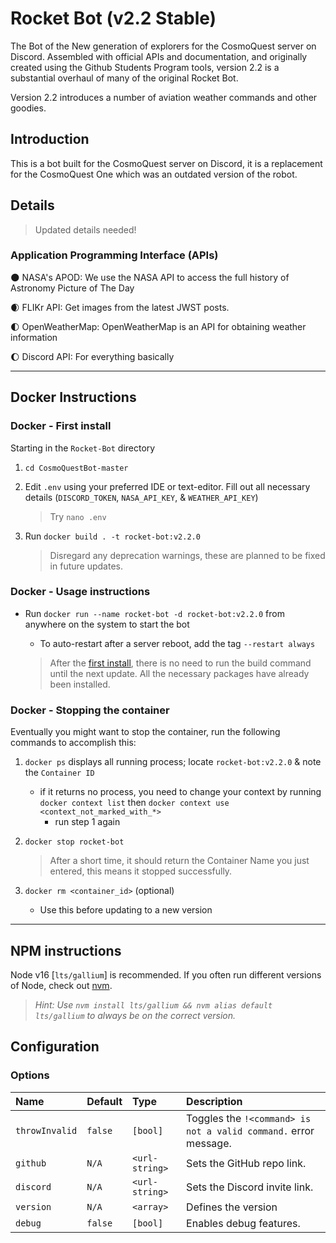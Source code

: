# Rocket Bot (v2.2 Stable)

The Bot of the New generation of explorers for the CosmoQuest server on Discord. Assembled with official APIs and documentation,
and originally created using the Github Students Program tools,
version 2.2 is a substantial overhaul of many of the original Rocket Bot.

Version 2.2 introduces a number of aviation weather commands and other goodies.

## Introduction

This is a bot built for the CosmoQuest server on Discord, it is a replacement for the CosmoQuest One which was an outdated version of the robot.

## Details

> Updated details needed!

<!-- Rocket is a bot that was created using current and stable features. They are: -->

<!-- 🌍 Math.js: Extensive math library for JavaScript and Node.js

🌎 SOMETHING

🌏 SOMETHING

🌍 SOMETHING -->

### Application Programming Interface (APIs)

🌑 NASA's APOD: We use the NASA API to access the full history of Astronomy Picture of The Day

🌒 FLIKr API: Get images from the latest JWST posts.

🌓 OpenWeatherMap: OpenWeatherMap is an API for obtaining weather information

🌔 Discord API: For everything basically

<!-- Planned -->

<!-- 🌕 Keyv: For saving guild-specific settings -->

<!-- 🌕 Github API: To receive statuses, warnings, and alerts -->

----------------------------------------------------

## Docker Instructions

### Docker - First install

Starting in the `Rocket-Bot` directory

1. `cd CosmoQuestBot-master`

2. Edit `.env` using your preferred IDE or text-editor. Fill out all necessary details (`DISCORD_TOKEN`, `NASA_API_KEY`, & `WEATHER_API_KEY`)

    > Try `nano .env`

3. Run `docker build . -t rocket-bot:v2.2.0`

    > Disregard any deprecation warnings, these are planned to be fixed in future updates.

### Docker - Usage instructions

- Run `docker run --name rocket-bot -d rocket-bot:v2.2.0` from anywhere on the system to start the bot
  - To auto-restart after a server reboot, add the tag `--restart always`

  > After the [first install](#docker---first-install), there is no need to run the build command until the next update. All the necessary packages have already been installed.

### Docker - Stopping the container

Eventually you might want to stop the container, run the following commands to accomplish this:

1. `docker ps` displays all running process; locate `rocket-bot:v2.2.0` & note the `Container ID`
    - if it returns no process, you need to change your context by running `docker context list` then `docker context use <context_not_marked_with_*>`
        - run step 1 again

2. `docker stop rocket-bot`

    > After a short time, it should return the Container Name you just entered, this means it stopped successfully.

3. `docker rm <container_id>` (optional)
    - Use this before updating to a new version

----------------------------------------------------

## NPM instructions

Node v16 [`lts/gallium`] is recommended. If you often run different versions of Node, check out [nvm](https://www.linode.com/docs/guides/how-to-install-use-node-version-manager-nvm/).

> *Hint: Use `nvm install lts/gallium && nvm alias default lts/gallium` to always be on the correct version.*

## Configuration

### Options

|Name           |Default    |Type   |Description        |
|:--------------|:----------|:------|:------------------|
|`throwInvalid` |`false`    |`[bool]` |Toggles the `!<command> is not a valid command.` error message.
|`github`       |`N/A`      |`<url-string>` |Sets the GitHub repo link.
|`discord`      |`N/A`      |`<url-string>` |Sets the Discord invite link.
|`version`      |`N/A`      |`<array>`      |Defines the version
|`debug`        |`false`    |`[bool]`       |Enables debug features.